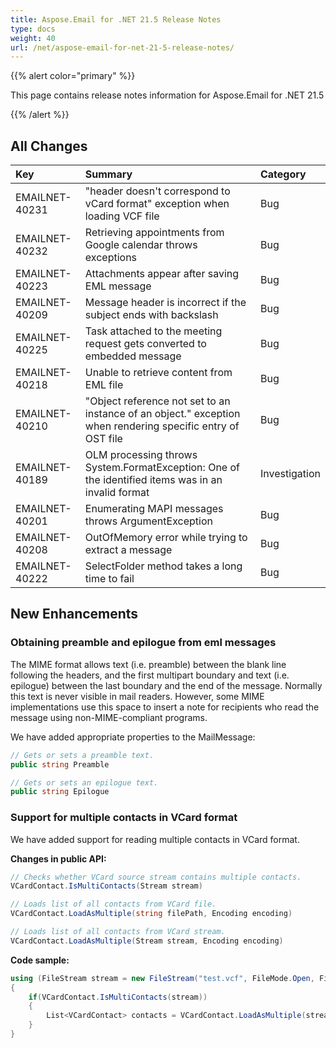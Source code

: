 ```yaml
---
title: Aspose.Email for .NET 21.5 Release Notes
type: docs
weight: 40
url: /net/aspose-email-for-net-21-5-release-notes/
---
```


{{% alert color="primary" %}} 

This page contains release notes information for Aspose.Email for .NET 21.5

{{% /alert %}} 
## **All Changes**

|**Key**|**Summary**|**Category**|
| :- | :- | :- |
|EMAILNET-40231|"header doesn't correspond to vCard format" exception when loading VCF file|Bug|
|EMAILNET-40232|Retrieving appointments from Google calendar throws exceptions|Bug|
|EMAILNET-40223|Attachments appear after saving EML message|Bug|
|EMAILNET-40209|Message header is incorrect if the subject ends with backslash|Bug|
|EMAILNET-40225|Task attached to the meeting request gets converted to embedded message|Bug|
|EMAILNET-40218|Unable to retrieve content from EML file|Bug|
|EMAILNET-40210|"Object reference not set to an instance of an object." exception when rendering specific entry of OST file|Bug|
|EMAILNET-40189|OLM processing throws System.FormatException: One of the identified items was in an invalid format|Investigation|
|EMAILNET-40201|Enumerating MAPI messages throws ArgumentException|Bug|
|EMAILNET-40208|OutOfMemory error while trying to extract a message|Bug|
|EMAILNET-40222|SelectFolder method takes a long time to fail|Bug|


## **New Enhancements**

### **Obtaining preamble and epilogue from eml messages**

The MIME format allows text (i.e. preamble) between the blank line following the headers, and the first multipart boundary and text (i.e. epilogue) between the last boundary and the end of the message. Normally this text is never visible in mail readers. 
However, some MIME implementations use this space to insert a note for recipients who read the message using non-MIME-compliant programs.

We have added appropriate properties to the MailMessage:

```csharp
// Gets or sets a preamble text.
public string Preamble

// Gets or sets an epilogue text.
public string Epilogue
```

### **Support for multiple contacts in VCard format**

We have added support for reading multiple contacts in VCard format.

**Changes in public API:**

```csharp
// Checks whether VCard source stream contains multiple contacts.
VCardContact.IsMultiContacts(Stream stream)

// Loads list of all contacts from VCard file.
VCardContact.LoadAsMultiple(string filePath, Encoding encoding)

// Loads list of all contacts from VCard stream.
VCardContact.LoadAsMultiple(Stream stream, Encoding encoding)
```
**Code sample:**

```csharp
using (FileStream stream = new FileStream("test.vcf", FileMode.Open, FileAccess.Read))
{
    if(VCardContact.IsMultiContacts(stream))
    {
        List<VCardContact> contacts = VCardContact.LoadAsMultiple(stream, Encoding.UTF8);
    }
}
```


